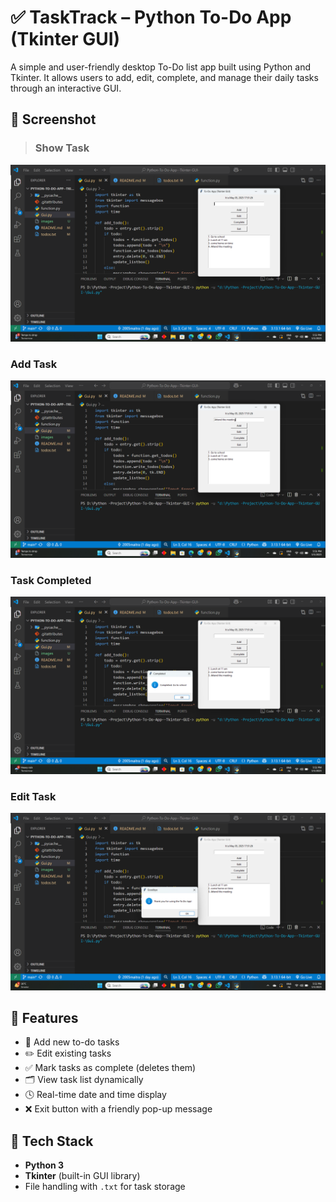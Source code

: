 # ✅ TaskTrack – Python To-Do App (Tkinter GUI)

A simple and user-friendly desktop To-Do list app built using Python and Tkinter. It allows users to add, edit, complete, and manage their daily tasks through an interactive GUI.


## 📸 Screenshot


> ### Show Task
![Home Screen](images/Screenshot%20(8).png)

### Add Task
![Add Task](images/Screenshot%20(7).png)

### Task Completed
![Completed Task](images/Screenshot%20(9).png)

### Edit Task
![Edit Task](images/Screenshot%20(10).png)




## 🚀 Features

- 📝 Add new to-do tasks
- ✏️ Edit existing tasks
- ✅ Mark tasks as complete (deletes them)
- 🗂️ View task list dynamically
- 🕓 Real-time date and time display
- ❌ Exit button with a friendly pop-up message


## 🧰 Tech Stack

- **Python 3**
- **Tkinter** (built-in GUI library)
- File handling with `.txt` for task storage


